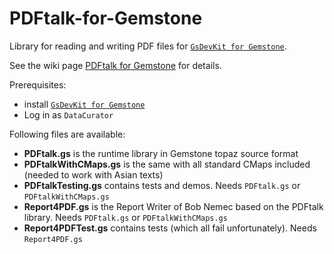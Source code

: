 # PDFtalk-for-Gemstone
Library for reading and writing PDF files for [`GsDevKit for Gemstone`](https://github.com/GsDevKit/GsDevKit_home).

See the wiki page [PDFtalk for Gemstone](https://wiki.pdftalk.de/doku.php?id=pdftalk4gemstone) for details.

Prerequisites: 
* install [`GsDevKit for Gemstone`](https://github.com/GsDevKit/GsDevKit_home)
* Log in as `DataCurator`

Following files are available:
* **PDFtalk.gs** is the runtime library in Gemstone topaz source format
* **PDFtalkWithCMaps.gs** is the same with all standard CMaps included (needed to work with Asian texts)
* **PDFtalkTesting.gs** contains tests and demos. Needs `PDFtalk.gs` or `PDFtalkWithCMaps.gs`
* **Report4PDF.gs** is the Report Writer of Bob Nemec based on the PDFtalk library. Needs `PDFtalk.gs` or `PDFtalkWithCMaps.gs`
* **Report4PDFTest.gs** contains tests (which all fail unfortunately). Needs `Report4PDF.gs`
